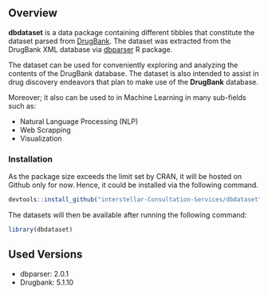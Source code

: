 
<!-- README.md is generated from README.Rmd. Please edit that file -->

## Overview

**dbdataset** is a data package containing different tibbles that
constitute the dataset parsed from [DrugBank](https://www.drugbank.ca).
The dataset was extracted from the DrugBank XML database via
[dbparser](https://docs.ropensci.org/dbparser) R package.

The dataset can be used for conveniently exploring and analyzing the
contents of the DrugBank database. The dataset is also intended to
assist in drug discovery endeavors that plan to make use of the
**DrugBank** database.

Moreover; it also can be used to in Machine Learning in many sub-fields
such as:

- Natural Language Processing (NLP)
- Web Scrapping
- Visualization

### Installation

As the package size exceeds the limit set by CRAN, it will be hosted on
Github only for now. Hence, it could be installed via the following
command.

``` r
devtools::install_github("interstellar-Consultation-Services/dbdataset")
```

The datasets will then be available after running the following command:

``` r
library(dbdataset)
```

## Used Versions

- dbparser: 2.0.1
- Drugbank: 5.1.10
